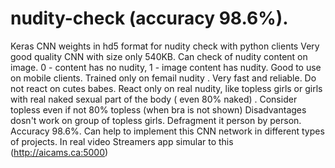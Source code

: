# nudity-check (accuracy 98.6%).
Keras CNN  weights in hd5 format  for  nudity check  with python clients
Very good quality CNN with size only 540KB. Can check of nudity content on image. 
0 - content has no nudity,  1 - image content has nudity. 
Good to use on mobile clients. Trained only on femail nudity . Very fast and reliable. Do not react on cutes babes. 
React only on real nudity, like topless girls or girls with  real naked sexual  part of the body ( even 80% naked) .  Consider topless even if not 80% topless (when bra is not shown)
Disadvantages dosn't work on group of topless girls. Defragment it person by person.
 Accuracy 98.6%. 
Can help to implement this CNN network in different types of projects.
In real video Streamers app simular to this (http://aicams.ca:5000)
